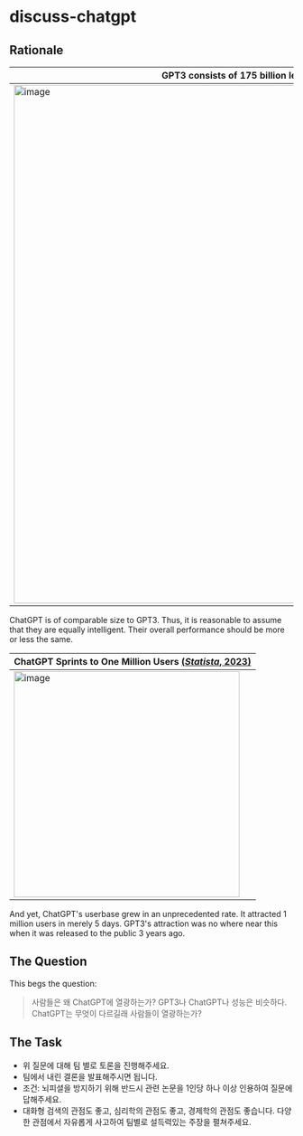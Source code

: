 # discuss-chatgpt

## Rationale


GPT3 consists of 175 billion learnable parameters | ChatGPT is of comparable size to GPT3 [(*OpenAI*, 2022)](https://openai.com/blog/chatgpt/)|
--- | --- 
<img width="917" alt="image" src="https://user-images.githubusercontent.com/56193069/220109130-05982db8-5774-4499-a24a-5c2f7065bcf2.png"> | <img width="873" alt="image" src="https://user-images.githubusercontent.com/56193069/220110434-e5004402-94ef-4bf0-86d6-c1acc9960a41.png"> | 
 
ChatGPT is of comparable size to GPT3. Thus, it is reasonable to assume that they are equally intelligent. Their overall performance should be more or less the same.


ChatGPT Sprints to One Million Users [(*Statista*, 2023)](https://www.statista.com/chart/29174/time-to-one-million-users/) |
--- | 
<img width="400" alt="image" src="https://user-images.githubusercontent.com/56193069/220108372-8c8a5440-08c7-4a06-84e1-6448c1a5bfaa.png"> |

And yet, ChatGPT's userbase grew in an unprecedented rate. It attracted 1 million users in merely 5 days. GPT3's attraction was no where near this when it was released to the public 3 years ago.


 
## The Question

This begs the question: 

> 사람들은 왜 ChatGPT에 열광하는가? GPT3나 ChatGPT나 성능은 비슷하다. ChatGPT는 무엇이 다르길래 사람들이 열광하는가?


## The Task 
- 위 질문에 대해 팀 별로 토론을 진행해주세요.
- 팀에서 내린 결론을 발표해주시면 됩니다.
- 조건: 뇌피셜을 방지하기 위해 반드시 관련 논문을 1인당 하나 이상 인용하여 질문에 답해주세요. 
- 대화형 검색의 관점도 좋고, 심리학의 관점도 좋고, 경제학의 관점도 좋습니다. 다양한 관점에서 자유롭게 사고하여 팀별로 설득력있는 주장을 펼쳐주세요.
